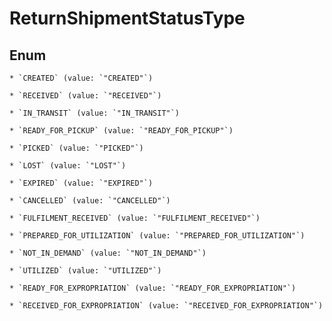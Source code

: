 
# ReturnShipmentStatusType

## Enum


    * `CREATED` (value: `"CREATED"`)

    * `RECEIVED` (value: `"RECEIVED"`)

    * `IN_TRANSIT` (value: `"IN_TRANSIT"`)

    * `READY_FOR_PICKUP` (value: `"READY_FOR_PICKUP"`)

    * `PICKED` (value: `"PICKED"`)

    * `LOST` (value: `"LOST"`)

    * `EXPIRED` (value: `"EXPIRED"`)

    * `CANCELLED` (value: `"CANCELLED"`)

    * `FULFILMENT_RECEIVED` (value: `"FULFILMENT_RECEIVED"`)

    * `PREPARED_FOR_UTILIZATION` (value: `"PREPARED_FOR_UTILIZATION"`)

    * `NOT_IN_DEMAND` (value: `"NOT_IN_DEMAND"`)

    * `UTILIZED` (value: `"UTILIZED"`)

    * `READY_FOR_EXPROPRIATION` (value: `"READY_FOR_EXPROPRIATION"`)

    * `RECEIVED_FOR_EXPROPRIATION` (value: `"RECEIVED_FOR_EXPROPRIATION"`)



